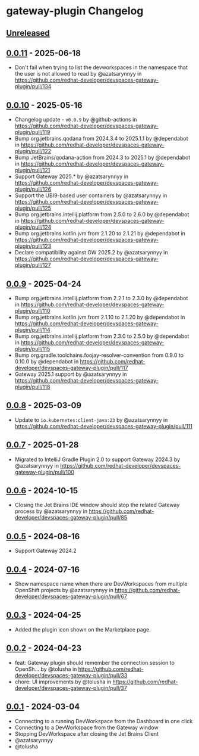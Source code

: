 <!-- Keep a Changelog guide -> https://keepachangelog.com -->

# gateway-plugin Changelog

## [Unreleased]

## [0.0.11] - 2025-06-18

[Unreleased]: https://github.com/redhat-developer/devspaces-gateway-plugin/compare/v0.0.10...HEAD
- Don't fail when trying to list the devworkspaces in the namespace that the user is not allowed to read by @azatsarynnyy in https://github.com/redhat-developer/devspaces-gateway-plugin/pull/134

## [0.0.10] - 2025-05-16

- Changelog update - `v0.0.9` by @github-actions in https://github.com/redhat-developer/devspaces-gateway-plugin/pull/119
- Bump org.jetbrains.qodana from 2024.3.4 to 2025.1.1 by @dependabot in https://github.com/redhat-developer/devspaces-gateway-plugin/pull/122
- Bump JetBrains/qodana-action from 2024.3 to 2025.1 by @dependabot in https://github.com/redhat-developer/devspaces-gateway-plugin/pull/121
- Support Gateway 2025.* by @azatsarynnyy in https://github.com/redhat-developer/devspaces-gateway-plugin/pull/126
- Support the UBI9-based user containers by @azatsarynnyy in https://github.com/redhat-developer/devspaces-gateway-plugin/pull/125
- Bump org.jetbrains.intellij.platform from 2.5.0 to 2.6.0 by @dependabot in https://github.com/redhat-developer/devspaces-gateway-plugin/pull/124
- Bump org.jetbrains.kotlin.jvm from 2.1.20 to 2.1.21 by @dependabot in https://github.com/redhat-developer/devspaces-gateway-plugin/pull/123
- Declare compatibility against GW 2025.2 by @azatsarynnyy in https://github.com/redhat-developer/devspaces-gateway-plugin/pull/127

## [0.0.9] - 2025-04-24

- Bump org.jetbrains.intellij.platform from 2.2.1 to 2.3.0 by @dependabot in https://github.com/redhat-developer/devspaces-gateway-plugin/pull/110
- Bump org.jetbrains.kotlin.jvm from 2.1.10 to 2.1.20 by @dependabot in https://github.com/redhat-developer/devspaces-gateway-plugin/pull/114
- Bump org.jetbrains.intellij.platform from 2.3.0 to 2.5.0 by @dependabot in https://github.com/redhat-developer/devspaces-gateway-plugin/pull/115
- Bump org.gradle.toolchains.foojay-resolver-convention from 0.9.0 to 0.10.0 by @dependabot in https://github.com/redhat-developer/devspaces-gateway-plugin/pull/117
- Gateway 2025.1 support  by @azatsarynnyy in https://github.com/redhat-developer/devspaces-gateway-plugin/pull/118

## [0.0.8] - 2025-03-09

- Update to `io.kubernetes:client-java:23` by @azatsarynnyy in https://github.com/redhat-developer/devspaces-gateway-plugin/pull/111

## [0.0.7] - 2025-01-28

- Migrated to IntelliJ Gradle Plugin 2.0 to support Gateway 2024.3 by @azatsarynnyy in https://github.com/redhat-developer/devspaces-gateway-plugin/pull/100

## [0.0.6] - 2024-10-15

- Closing the Jet Brains IDE window should stop the related Gateway process by @azatsarynnyy in https://github.com/redhat-developer/devspaces-gateway-plugin/pull/85

## [0.0.5] - 2024-08-16

- Support Gateway 2024.2

## [0.0.4] - 2024-07-16

- Show namespace name when there are DevWorkspaces from multiple OpenShift projects by @azatsarynnyy in https://github.com/redhat-developer/devspaces-gateway-plugin/pull/67

## [0.0.3] - 2024-04-25

- Added the plugin icon shown on the Marketplace page.

## [0.0.2] - 2024-04-23

- feat: Gateway plugin should remember the connection session to OpenSh… by @tolusha in https://github.com/redhat-developer/devspaces-gateway-plugin/pull/33
- chore: UI improvements by @tolusha in https://github.com/redhat-developer/devspaces-gateway-plugin/pull/37

## [0.0.1] - 2024-03-04

- Connecting to a running DevWorkspace from the Dashboard in one click
- Connecting to a DevWorkspace from the Gateway window
- Stopping DevWorkspace after closing the Jet Brains Client
- @azatsarynnyy
- @tolusha

[Unreleased]: https://github.com/redhat-developer/devspaces-gateway-plugin/compare/v0.0.11...HEAD
[0.0.11]: https://github.com/redhat-developer/devspaces-gateway-plugin/compare/v0.0.10...v0.0.11
[0.0.10]: https://github.com/redhat-developer/devspaces-gateway-plugin/compare/v0.0.9...v0.0.10
[0.0.9]: https://github.com/redhat-developer/devspaces-gateway-plugin/compare/v0.0.8...v0.0.9
[0.0.8]: https://github.com/redhat-developer/devspaces-gateway-plugin/compare/v0.0.7...v0.0.8
[0.0.7]: https://github.com/redhat-developer/devspaces-gateway-plugin/compare/v0.0.6...v0.0.7
[0.0.6]: https://github.com/redhat-developer/devspaces-gateway-plugin/compare/v0.0.5...v0.0.6
[0.0.5]: https://github.com/redhat-developer/devspaces-gateway-plugin/compare/v0.0.4...v0.0.5
[0.0.4]: https://github.com/redhat-developer/devspaces-gateway-plugin/compare/v0.0.3...v0.0.4
[0.0.3]: https://github.com/redhat-developer/devspaces-gateway-plugin/compare/v0.0.2...v0.0.3
[0.0.2]: https://github.com/redhat-developer/devspaces-gateway-plugin/compare/v0.0.1...v0.0.2
[0.0.1]: https://github.com/redhat-developer/devspaces-gateway-plugin/commits/v0.0.1
